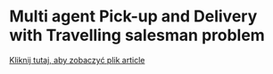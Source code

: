 # Multi agent Pick-up and Delivery with Travelling salesman problem
[Kliknij tutaj, aby zobaczyć plik article](docs/article.txt)